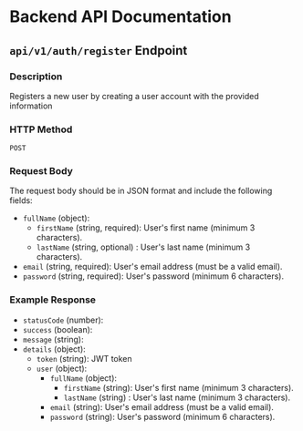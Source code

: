 # Backend API Documentation

## `api/v1/auth/register` Endpoint

### Description

Registers a new user by creating a user account with the provided information

### HTTP Method

`POST`

### Request Body

The request body should be in JSON format and include the following fields:

- `fullName` (object):
    - `firstName` (string, required): User's first name (minimum 3 characters).
    - `lastName` (string, optional)
    : User's last name (minimum 3 characters).
- `email` (string, required): User's email address (must be a valid email).
- `password` (string, required):
User's password (minimum 6 characters).


### Example Response

- `statusCode` (number): 
- `success` (boolean):
- `message` (string):
- `details` (object):
    - `token` (string): JWT token
    - `user` (object):
        - `fullName` (object):
            - `firstName` (string): User's first name (minimum 3 characters).
            - `lastName` (string)
    : User's last name (minimum 3 characters).
        - `email` (string): User's email address (must be a valid email).
        - `password` (string):
User's password (minimum 6 characters).
 

